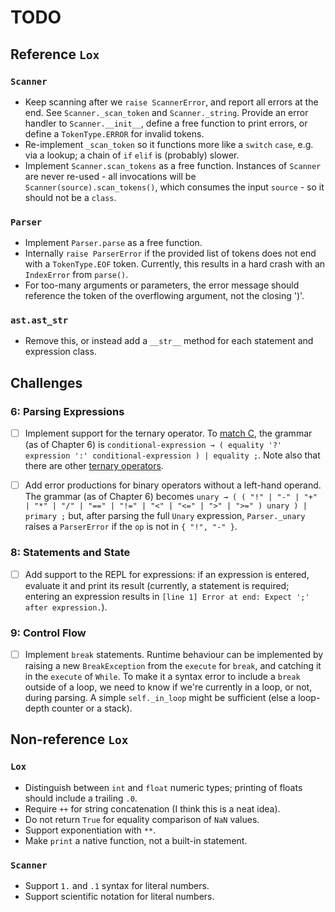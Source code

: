 # TODO

## Reference `Lox`

### `Scanner`

- Keep scanning after we `raise ScannerError`, and report all errors at the end.
  See `Scanner._scan_token` and `Scanner._string`.
  Provide an error handler to `Scanner.__init__`, define a free function to print errors, or define a `TokenType.ERROR` for invalid tokens.
- Re-implement `_scan_token` so it functions more like a `switch` `case`, e.g. via a lookup; a chain of `if` `elif` is (probably) slower.
- Implement `Scanner.scan_tokens` as a free function.
  Instances of `Scanner` are never re-used - all invocations will be `Scanner(source).scan_tokens()`, which consumes the input `source` - so it should not be a `class`.

### `Parser`

- Implement `Parser.parse` as a free function.
- Internally `raise ParserError` if the provided list of tokens does not end with a `TokenType.EOF` token.
  Currently, this results in a hard crash with an `IndexError` from `parse()`.
- For too-many arguments or parameters, the error message should reference the token of the overflowing argument, not the closing ')'.

### `ast.ast_str`

- Remove this, or instead add a `__str__` method for each statement and expression class.

## Challenges

### 6: Parsing Expressions

- [ ] Implement support for the ternary operator.
  To [match C](https://en.cppreference.com/w/cpp/language/operator_precedence), the grammar (as of Chapter 6) is `conditional-expression → ( equality '?' expression ':' conditional-expression ) | equality ;`.
  Note also that there are other [ternary operators](https://en.wikipedia.org/wiki/Ternary_operation).

- [ ] Add error productions for binary operators without a left-hand operand.
  The grammar (as of Chapter 6) becomes `unary → ( ( "!" | "-" | "+" | "*" | "/" | "==" | "!=" | "<" | "<=" | ">" | ">=" ) unary ) | primary ;` but, after parsing the full `Unary` expression, `Parser._unary` raises a `ParserError` if the `op` is not in `{ "!", "-" }`.

### 8: Statements and State

- [ ] Add support to the REPL for expressions: if an expression is entered, evaluate it and print its result (currently, a statement is required; entering an expression results in `[line 1] Error at end: Expect ';' after expression.`).

### 9: Control Flow

- [ ] Implement `break` statements.
  Runtime behaviour can be implemented by raising a new `BreakException` from the `execute` for `break`, and catching it in the `execute` of `While`.
  To make it a syntax error to include a `break` outside of a loop, we need to know if we're currently in a loop, or not, during parsing.
  A simple `self._in_loop` might be sufficient (else a loop-depth counter or a stack).

## Non-reference `Lox`

### `Lox`

- Distinguish between `int` and `float` numeric types; printing of floats should include a trailing `.0`.
- Require `++` for string concatenation (I think this is a neat idea).
- Do not return `True` for equality comparison of `NaN` values.
- Support exponentiation with `**`.
- Make `print` a native function, not a built-in statement.

### `Scanner`

- Support `1.` and `.1` syntax for literal numbers.
- Support scientific notation for literal numbers.
